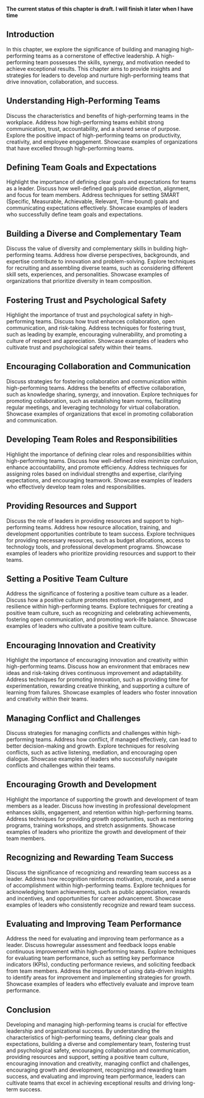 **The current status of this chapter is draft. I will finish it later when I have time**

Introduction
------------

In this chapter, we explore the significance of building and managing high-performing teams as a cornerstone of effective leadership. A high-performing team possesses the skills, synergy, and motivation needed to achieve exceptional results. This chapter aims to provide insights and strategies for leaders to develop and nurture high-performing teams that drive innovation, collaboration, and success.

Understanding High-Performing Teams
-----------------------------------

Discuss the characteristics and benefits of high-performing teams in the workplace. Address how high-performing teams exhibit strong communication, trust, accountability, and a shared sense of purpose. Explore the positive impact of high-performing teams on productivity, creativity, and employee engagement. Showcase examples of organizations that have excelled through high-performing teams.

Defining Team Goals and Expectations
------------------------------------

Highlight the importance of defining clear goals and expectations for teams as a leader. Discuss how well-defined goals provide direction, alignment, and focus for team members. Address techniques for setting SMART (Specific, Measurable, Achievable, Relevant, Time-bound) goals and communicating expectations effectively. Showcase examples of leaders who successfully define team goals and expectations.

Building a Diverse and Complementary Team
-----------------------------------------

Discuss the value of diversity and complementary skills in building high-performing teams. Address how diverse perspectives, backgrounds, and expertise contribute to innovation and problem-solving. Explore techniques for recruiting and assembling diverse teams, such as considering different skill sets, experiences, and personalities. Showcase examples of organizations that prioritize diversity in team composition.

Fostering Trust and Psychological Safety
----------------------------------------

Highlight the importance of trust and psychological safety in high-performing teams. Discuss how trust enhances collaboration, open communication, and risk-taking. Address techniques for fostering trust, such as leading by example, encouraging vulnerability, and promoting a culture of respect and appreciation. Showcase examples of leaders who cultivate trust and psychological safety within their teams.

Encouraging Collaboration and Communication
-------------------------------------------

Discuss strategies for fostering collaboration and communication within high-performing teams. Address the benefits of effective collaboration, such as knowledge sharing, synergy, and innovation. Explore techniques for promoting collaboration, such as establishing team norms, facilitating regular meetings, and leveraging technology for virtual collaboration. Showcase examples of organizations that excel in promoting collaboration and communication.

Developing Team Roles and Responsibilities
------------------------------------------

Highlight the importance of defining clear roles and responsibilities within high-performing teams. Discuss how well-defined roles minimize confusion, enhance accountability, and promote efficiency. Address techniques for assigning roles based on individual strengths and expertise, clarifying expectations, and encouraging teamwork. Showcase examples of leaders who effectively develop team roles and responsibilities.

Providing Resources and Support
-------------------------------

Discuss the role of leaders in providing resources and support to high-performing teams. Address how resource allocation, training, and development opportunities contribute to team success. Explore techniques for providing necessary resources, such as budget allocations, access to technology tools, and professional development programs. Showcase examples of leaders who prioritize providing resources and support to their teams.

Setting a Positive Team Culture
-------------------------------

Address the significance of fostering a positive team culture as a leader. Discuss how a positive culture promotes motivation, engagement, and resilience within high-performing teams. Explore techniques for creating a positive team culture, such as recognizing and celebrating achievements, fostering open communication, and promoting work-life balance. Showcase examples of leaders who cultivate a positive team culture.

Encouraging Innovation and Creativity
-------------------------------------

Highlight the importance of encouraging innovation and creativity within high-performing teams. Discuss how an environment that embraces new ideas and risk-taking drives continuous improvement and adaptability. Address techniques for promoting innovation, such as providing time for experimentation, rewarding creative thinking, and supporting a culture of learning from failures. Showcase examples of leaders who foster innovation and creativity within their teams.

Managing Conflict and Challenges
--------------------------------

Discuss strategies for managing conflicts and challenges within high-performing teams. Address how conflict, if managed effectively, can lead to better decision-making and growth. Explore techniques for resolving conflicts, such as active listening, mediation, and encouraging open dialogue. Showcase examples of leaders who successfully navigate conflicts and challenges within their teams.

Encouraging Growth and Development
----------------------------------

Highlight the importance of supporting the growth and development of team members as a leader. Discuss how investing in professional development enhances skills, engagement, and retention within high-performing teams. Address techniques for providing growth opportunities, such as mentoring programs, training workshops, and stretch assignments. Showcase examples of leaders who prioritize the growth and development of their team members.

Recognizing and Rewarding Team Success
--------------------------------------

Discuss the significance of recognizing and rewarding team success as a leader. Address how recognition reinforces motivation, morale, and a sense of accomplishment within high-performing teams. Explore techniques for acknowledging team achievements, such as public appreciation, rewards and incentives, and opportunities for career advancement. Showcase examples of leaders who consistently recognize and reward team success.

Evaluating and Improving Team Performance
-----------------------------------------

Address the need for evaluating and improving team performance as a leader. Discuss howregular assessment and feedback loops enable continuous improvement within high-performing teams. Explore techniques for evaluating team performance, such as setting key performance indicators (KPIs), conducting performance reviews, and soliciting feedback from team members. Address the importance of using data-driven insights to identify areas for improvement and implementing strategies for growth. Showcase examples of leaders who effectively evaluate and improve team performance.

Conclusion
----------

Developing and managing high-performing teams is crucial for effective leadership and organizational success. By understanding the characteristics of high-performing teams, defining clear goals and expectations, building a diverse and complementary team, fostering trust and psychological safety, encouraging collaboration and communication, providing resources and support, setting a positive team culture, encouraging innovation and creativity, managing conflict and challenges, encouraging growth and development, recognizing and rewarding team success, and evaluating and improving team performance, leaders can cultivate teams that excel in achieving exceptional results and driving long-term success.
